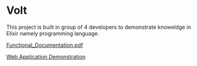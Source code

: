 # Volt

This project is built in group of 4 developers to demonstrate knoweldge in Elixir namely programming language. 

[Functional_Documentation.pdf](https://github.com/rasul-isk/Volt-Web-Application-on-Elixir/files/10410926/Functional_Documentation.pdf)

[Web Application Demonstration](https://drive.google.com/file/d/1rS9BaR04htIWXoTXRb68ksGdspyGd0xZ/view?usp=share_link)
